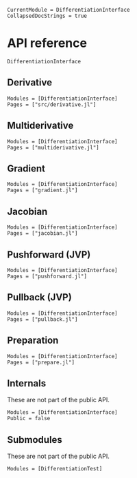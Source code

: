 ```@meta
CurrentModule = DifferentiationInterface
CollapsedDocStrings = true
```

# API reference

```@docs
DifferentiationInterface
```

## Derivative

```@autodocs
Modules = [DifferentiationInterface]
Pages = ["src/derivative.jl"]
```

## Multiderivative

```@autodocs
Modules = [DifferentiationInterface]
Pages = ["multiderivative.jl"]
```

## Gradient

```@autodocs
Modules = [DifferentiationInterface]
Pages = ["gradient.jl"]
```

## Jacobian

```@autodocs
Modules = [DifferentiationInterface]
Pages = ["jacobian.jl"]
```

## Pushforward (JVP)

```@autodocs
Modules = [DifferentiationInterface]
Pages = ["pushforward.jl"]
```

## Pullback (JVP)

```@autodocs
Modules = [DifferentiationInterface]
Pages = ["pullback.jl"]
```

## Preparation

```@autodocs
Modules = [DifferentiationInterface]
Pages = ["prepare.jl"]
```

## Internals

These are not part of the public API.

```@autodocs
Modules = [DifferentiationInterface]
Public = false
```

## Submodules

These are not part of the public API.

```@autodocs
Modules = [DifferentiationTest]
```

